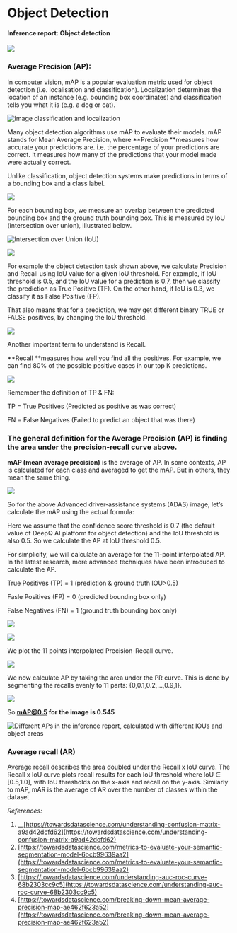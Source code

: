 # Object Detection

#### Inference report: Object detection

![](<../../.gitbook/assets/image (140).png>)

### &#xD;**Average Precision (AP):**

&#x20;         In computer vision, mAP is a popular evaluation metric used for object detection (i.e. localisation and classification). Localization determines the location of an instance (e.g. bounding box coordinates) and classification tells you what it is (e.g. a dog or cat).

![Image classification and localization](<../../.gitbook/assets/image (202).png>)

Many object detection algorithms use mAP to evaluate their models. mAP stands for Mean Average Precision, where **Precision **measures how accurate your predictions are. i.e. the percentage of your predictions are correct. It measures how many of the predictions that your model made were actually correct.

Unlike classification, object detection systems make predictions in terms of a bounding box and a class label.

![](<../../.gitbook/assets/image (193).png>)

For each bounding box, we measure an overlap between the predicted bounding box and the ground truth bounding box. This is measured by IoU (intersection over union), illustrated below.

![Intersection over Union (IoU)](<../../.gitbook/assets/image (203) (1).png>)

![](<../../.gitbook/assets/image (197).png>)

For example the object detection task shown above, we calculate Precision and Recall using IoU value for a given IoU threshold. For example, if IoU threshold is 0.5, and the IoU value for a prediction is 0.7, then we classify the prediction as True Positive (TF). On the other hand, if IoU is 0.3, we classify it as False Positive (FP).

That also means that for a prediction, we may get different binary TRUE or FALSE positives, by changing the IoU threshold.

![](<../../.gitbook/assets/image (1).png>)

Another important term to understand is Recall.

**Recall **measures how well you find all the positives. For example, we can find 80% of the possible positive cases in our top K predictions.

![](<../../.gitbook/assets/image (162).png>)

Remember the definition of TP & FN:&#x20;

TP = True Positives (Predicted as positive as was correct)

FN = False Negatives (Failed to predict an object that was there)

### **The general definition for the Average Precision (AP) is finding the area under the precision-recall curve above.**

**mAP (mean average precision)** is the average of AP. In some contexts, AP is calculated for each class and averaged to get the mAP. But in others, they mean the same thing.

![](<../../.gitbook/assets/image (183).png>)

So for the above Advanced driver-assistance systems (ADAS) image, let’s calculate the mAP using the actual formula:

Here we assume that the confidence score threshold is 0.7 (the default value of DeepQ AI platform for object detection) and the IoU threshold is also 0.5. So we calculate the AP at IoU threshold 0.5.

For simplicity, we will calculate an average for the 11-point interpolated AP. In the latest research, more advanced techniques have been introduced to calculate the AP.

True Positives (TP) = 1 (prediction & ground truth IOU>0.5)

Fasle Positives (FP) = 0 (predicted bounding box only)

False Negatives (FN) = 1 (ground truth bounding box only)

![](<../../.gitbook/assets/image (182).png>)

![](<../../.gitbook/assets/image (130).png>)

We plot the 11 points interpolated Precision-Recall curve.

![](<../../.gitbook/assets/image (37).png>)

We now calculate AP by taking the area under the PR curve. This is done by segmenting the recalls evenly to 11 parts: {0,0.1,0.2,…,0.9,1}.

![](<../../.gitbook/assets/image (166).png>)

So **mAP@0.5 for the image is 0.545**

![Different APs in the inference report, calculated with different IOUs and object areas](<../../.gitbook/assets/image (101).png>)

### **Average recall (AR)**

Average recall describes the area doubled under the Recall x IoU curve. The Recall x IoU curve plots recall results for each IoU threshold where IoU ∈ \[0.5,1.0], with IoU thresholds on the x-axis and recall on the y-axis. Similarly to mAP, mAR is the average of AR over the number of classes within the dataset



_References:_

1. __[https://towardsdatascience.com/understanding-confusion-matrix-a9ad42dcfd62](https://towardsdatascience.com/understanding-confusion-matrix-a9ad42dcfd62)
2. [https://towardsdatascience.com/metrics-to-evaluate-your-semantic-segmentation-model-6bcb99639aa2](https://towardsdatascience.com/metrics-to-evaluate-your-semantic-segmentation-model-6bcb99639aa2)
3. [https://towardsdatascience.com/understanding-auc-roc-curve-68b2303cc9c5](https://towardsdatascience.com/understanding-auc-roc-curve-68b2303cc9c5)
4. [https://towardsdatascience.com/breaking-down-mean-average-precision-map-ae462f623a52](https://towardsdatascience.com/breaking-down-mean-average-precision-map-ae462f623a52)
